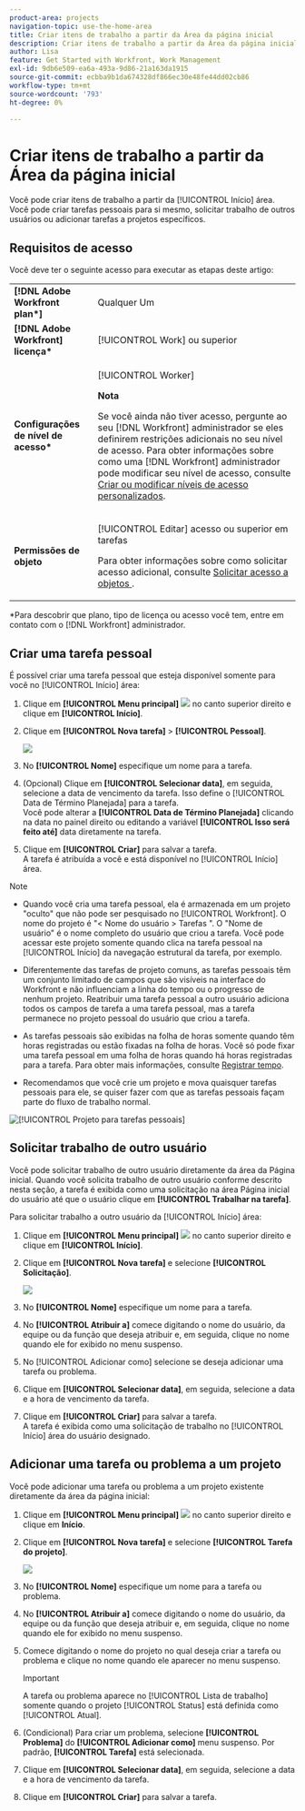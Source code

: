 ```yaml
---
product-area: projects
navigation-topic: use-the-home-area
title: Criar itens de trabalho a partir da Área da página inicial
description: Criar itens de trabalho a partir da Área da página inicial
author: Lisa
feature: Get Started with Workfront, Work Management
exl-id: 9db6e509-ea6a-493a-9d86-21a163da1915
source-git-commit: ecbba9b1da674328df866ec30e48fe44dd02cb86
workflow-type: tm+mt
source-wordcount: '793'
ht-degree: 0%

---
```


# Criar itens de trabalho a partir da Área da página inicial

<!--
<p data-mc-conditions="QuicksilverOrClassic.Draft mode">(NOTE: From Courtney: Need to rename)</p>
-->

Você pode criar itens de trabalho a partir da [!UICONTROL Início] área. Você pode criar tarefas pessoais para si mesmo, solicitar trabalho de outros usuários ou adicionar tarefas a projetos específicos.

## Requisitos de acesso

Você deve ter o seguinte acesso para executar as etapas deste artigo:

<table style="table-layout:auto"> 
 <col> 
 <col> 
 <tbody> 
  <tr> 
   <td role="rowheader"><strong>[!DNL Adobe Workfront plan*]</strong></td> 
   <td> <p>Qualquer Um</p> </td> 
  </tr> 
  <tr> 
   <td role="rowheader"><strong>[!DNL Adobe Workfront] licença*</strong></td> 
   <td> <p>[!UICONTROL Work] ou superior</p> </td> 
  </tr> 
  <tr> 
   <td role="rowheader"><strong>Configurações de nível de acesso*</strong></td> 
   <td> <p>[!UICONTROL Worker]</p> <p><b>Nota</b></p> 
   <p>Se você ainda não tiver acesso, pergunte ao seu [!DNL Workfront] administrador se eles definirem restrições adicionais no seu nível de acesso. Para obter informações sobre como uma [!DNL Workfront] administrador pode modificar seu nível de acesso, consulte <a href="../../../administration-and-setup/add-users/configure-and-grant-access/create-modify-access-levels.md" class="MCXref xref">Criar ou modificar níveis de acesso personalizados</a>.</p> </td> 
  </tr> 
  <tr> 
   <td role="rowheader"><strong>Permissões de objeto</strong></td> 
   <td> <p>[!UICONTROL Editar] acesso ou superior em tarefas</p> <p>Para obter informações sobre como solicitar acesso adicional, consulte <a href="../../../workfront-basics/grant-and-request-access-to-objects/request-access.md" class="MCXref xref">Solicitar acesso a objetos </a>.</p> </td> 
  </tr> 
 </tbody> 
</table>

&#42;Para descobrir que plano, tipo de licença ou acesso você tem, entre em contato com o [!DNL Workfront] administrador.

## Criar uma tarefa pessoal

É possível criar uma tarefa pessoal que esteja disponível somente para você no [!UICONTROL Início] área:

1. Clique em **[!UICONTROL Menu principal]** ![](assets/main-menu-icon.png) no canto superior direito e clique em **[!UICONTROL Início]**.
1. Clique em **[!UICONTROL Nova tarefa]** > **[!UICONTROL Pessoal]**.

   ![](assets/creating-work-items-new-task-personal-nwe-350x228.png)

1. No **[!UICONTROL Nome]** especifique um nome para a tarefa.
1. (Opcional) Clique em **[!UICONTROL Selecionar data]**, em seguida, selecione a data de vencimento da tarefa. Isso define o [!UICONTROL Data de Término Planejada] para a tarefa.\
   Você pode alterar a **[!UICONTROL Data de Término Planejada]** clicando na data no painel direito ou editando a variável **[!UICONTROL Isso será feito até]** data diretamente na tarefa.

1. Clique em **[!UICONTROL Criar]** para salvar a tarefa.\
   A tarefa é atribuída a você e está disponível no [!UICONTROL Início] área.

>[!NOTE]
>
>* Quando você cria uma tarefa pessoal, ela é armazenada em um projeto &quot;oculto&quot; que não pode ser pesquisado no [!UICONTROL Workfront]. O nome do projeto é &quot;&lt; Nome do usuário > Tarefas &quot;. O &quot;Nome de usuário&quot; é o nome completo do usuário que criou a tarefa. Você pode acessar este projeto somente quando clica na tarefa pessoal na [!UICONTROL Início] da navegação estrutural da tarefa, por exemplo.
>
>* Diferentemente das tarefas de projeto comuns, as tarefas pessoais têm um conjunto limitado de campos que são visíveis na interface do Workfront e não influenciam a linha do tempo ou o progresso de nenhum projeto. Reatribuir uma tarefa pessoal a outro usuário adiciona todos os campos de tarefa a uma tarefa pessoal, mas a tarefa permanece no projeto pessoal do usuário que criou a tarefa.
>
>
>* As tarefas pessoais são exibidas na folha de horas somente quando têm horas registradas ou estão fixadas na folha de horas. Você só pode fixar uma tarefa pessoal em uma folha de horas quando há horas registradas para a tarefa. Para obter mais informações, consulte [Registrar tempo](../../../timesheets/create-and-manage-timesheets/log-time.md).
> 
>* Recomendamos que você crie um projeto e mova quaisquer tarefas pessoais para ele, se quiser fazer com que as tarefas pessoais façam parte do fluxo de trabalho normal.
>
> ![[!UICONTROL Projeto para tarefas pessoais]](assets/createworkitems-personal--project-350x105.png)

## Solicitar trabalho de outro usuário

Você pode solicitar trabalho de outro usuário diretamente da área da Página inicial. Quando você solicita trabalho de outro usuário conforme descrito nesta seção, a tarefa é exibida como uma solicitação na área Página inicial do usuário até que o usuário clique em **[!UICONTROL Trabalhar na tarefa]**.

Para solicitar trabalho a outro usuário da [!UICONTROL Início] área:

1. Clique em **[!UICONTROL Menu principal]** ![](assets/main-menu-icon.png) no canto superior direito e clique em **[!UICONTROL Início]**.
1. Clique em **[!UICONTROL Nova tarefa]** e selecione **[!UICONTROL Solicitação]**.

   ![](assets/creating-work-items-new-task-request-nwe-350x283.png)

1. No **[!UICONTROL Nome]** especifique um nome para a tarefa.
1. No **[!UICONTROL Atribuir a]** comece digitando o nome do usuário, da equipe ou da função que deseja atribuir e, em seguida, clique no nome quando ele for exibido no menu suspenso.
1. No [!UICONTROL Adicionar como] selecione se deseja adicionar uma tarefa ou problema.
1. Clique em **[!UICONTROL Selecionar data]**, em seguida, selecione a data e a hora de vencimento da tarefa.
1. Clique em **[!UICONTROL Criar]** para salvar a tarefa.\
   A tarefa é exibida como uma solicitação de trabalho no [!UICONTROL Início] área do usuário designado.

## Adicionar uma tarefa ou problema a um projeto

Você pode adicionar uma tarefa ou problema a um projeto existente diretamente da área da página inicial:

1. Clique em **[!UICONTROL Menu principal]** ![](assets/main-menu-icon.png) no canto superior direito e clique em **Início**.
1. Clique em **[!UICONTROL Nova tarefa]** e selecione **[!UICONTROL Tarefa do projeto]**.

   ![](assets/creating-work-items-new-project-task-nwe-350x358.png)

1. No **[!UICONTROL Nome]** especifique um nome para a tarefa ou problema.
1. No **[!UICONTROL Atribuir a]** comece digitando o nome do usuário, da equipe ou da função que deseja atribuir e, em seguida, clique no nome quando ele for exibido no menu suspenso.
1. Comece digitando o nome do projeto no qual deseja criar a tarefa ou problema e clique no nome quando ele aparecer no menu suspenso.

   >[!IMPORTANT]
   >
   >A tarefa ou problema aparece no [!UICONTROL Lista de trabalho] somente quando o projeto [!UICONTROL Status] está definida como [!UICONTROL Atual].

1. (Condicional) Para criar um problema, selecione **[!UICONTROL Problema]** do **[!UICONTROL Adicionar como]** menu suspenso. Por padrão, **[!UICONTROL Tarefa]** está selecionada.

1. Clique em **[!UICONTROL Selecionar data]**, em seguida, selecione a data e a hora de vencimento da tarefa.
1. Clique em **[!UICONTROL Criar]** para salvar a tarefa.
